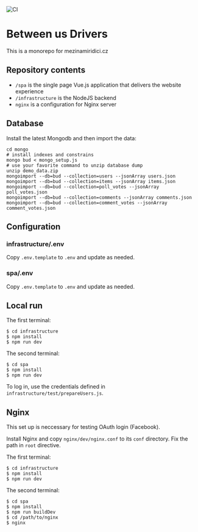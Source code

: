 ![CI](https://github.com/literakl/mezinamiridici/workflows/CI/badge.svg?branch=master)

# Between us Drivers

This is a monorepo for mezinamiridici.cz

## Repository contents

* `/spa` is the single page Vue.js application that delivers the website experience
* `/infrastructure` is the NodeJS backend
* `nginx` is a configuration for Nginx server

## Database

Install the latest Mongodb and then import the data:

```
cd mongo
# install indexes and constrains
mongo bud < mongo_setup.js
# use your favorite command to unzip database dump
unzip demo_data.zip  
mongoimport --db=bud --collection=users --jsonArray users.json
mongoimport --db=bud --collection=items --jsonArray items.json
mongoimport --db=bud --collection=poll_votes --jsonArray poll_votes.json
mongoimport --db=bud --collection=comments --jsonArray comments.json
mongoimport --db=bud --collection=comment_votes --jsonArray comment_votes.json
```

## Configuration

### infrastructure/.env

Copy `.env.template` to `.env` and update as needed. 

### spa/.env

Copy `.env.template` to `.env` and update as needed. 

## Local run

The first terminal: 
```
$ cd infrastructure
$ npm install
$ npm run dev
```
The second terminal:
```
$ cd spa
$ npm install
$ npm run dev
```

To log in, use the credentials defined in `infrastructure/test/prepareUsers.js`.

## Nginx

This set up is neccessary for testing OAuth login (Facebook).

Install Nginx and copy `nginx/dev/nginx.conf` to its `conf` directory. Fix the path in `root` directive.

The first terminal: 
```
$ cd infrastructure
$ npm install
$ npm run dev
```
The second terminal:
```
$ cd spa
$ npm install
$ npm run buildDev
$ cd /path/to/nginx
$ nginx
```
